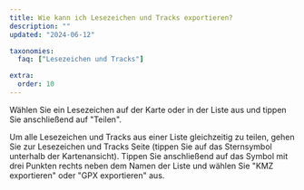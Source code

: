 ```yaml
---
title: Wie kann ich Lesezeichen und Tracks exportieren?
description: ""
updated: "2024-06-12"

taxonomies:
  faq: ["Lesezeichen und Tracks"]

extra:
  order: 10
---
```


Wählen Sie ein Lesezeichen auf der Karte oder in der Liste aus und tippen Sie anschließend auf "Teilen".

Um alle Lesezeichen und Tracks aus einer Liste gleichzeitig zu teilen, gehen Sie zur Lesezeichen und Tracks Seite (tippen Sie auf das Sternsymbol unterhalb der Kartenansicht). Tippen Sie anschließend auf das Symbol mit drei Punkten rechts neben dem Namen der Liste und wählen Sie "KMZ exportieren" oder "GPX exportieren" aus.

